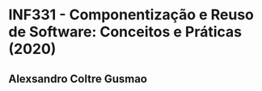 # INF331 - Componentização e Reuso de Software: Conceitos e Práticas (2020)
## Alexsandro Coltre Gusmao
